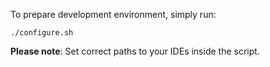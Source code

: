 To prepare development environment, simply run:
	
```
./configure.sh
```

**Please note**: Set correct paths to your IDEs inside the script.

